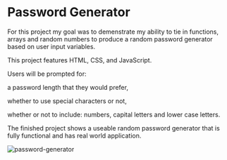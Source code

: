 # Password Generator

For this project my goal was to demenstrate my ability to tie in functions, arrays and random numbers
to produce a random password generator based on user input variables.

This project features HTML, CSS, and JavaScript.

Users will be prompted for:

a password length that they would prefer,

whether to use special characters or not,

whether or not to include: numbers, capital letters and lower case letters.

The finished project shows a useable random password generator that is fully functional and
has real world application.


![password-generator](https://user-images.githubusercontent.com/79487809/113500364-95169a80-94da-11eb-97f8-ab982b6b959d.png)


